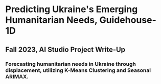 # Predicting Ukraine's Emerging Humanitarian Needs, Guidehouse-1D
## Fall 2023, AI Studio Project Write-Up

### Forecasting humanitarian needs in Ukraine through displacement, utilizing K-Means Clustering and Seasonal ARIMAX.
